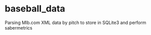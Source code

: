 baseball_data
=============

Parsing Mlb.com XML data by pitch to store in SQLite3 and perform sabermetrics

